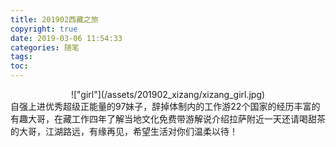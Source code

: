 ```yaml
---
title: 201902西藏之旅
copyright: true
date: 2019-03-06 11:54:33
categories: 随笔
tags: 
toc:
---
```



<center>!["girl"](/assets/201902_xizang/xizang_girl.jpg)</center>  
<!--more-->
自强上进优秀超级正能量的97妹子，辞掉体制内的工作游22个国家的经历丰富的有趣大哥，在藏工作四年了解当地文化免费带游解说介绍拉萨附近一天还请喝甜茶的大哥，江湖路远，有缘再见，希望生活对你们温柔以待！
